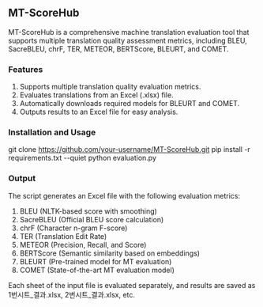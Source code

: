 ## MT-ScoreHub 
MT-ScoreHub is a comprehensive machine translation evaluation tool that supports multiple translation quality assessment metrics, including BLEU, SacreBLEU, chrF, TER, METEOR, BERTScore, BLEURT, and COMET.

### Features
1. Supports multiple translation quality evaluation metrics.
2. Evaluates translations from an Excel (.xlsx) file.
3. Automatically downloads required models for BLEURT and COMET.
4. Outputs results to an Excel file for easy analysis.

### Installation and Usage
git clone https://github.com/your-username/MT-ScoreHub.git
pip install -r requirements.txt --quiet
python evaluation.py

### Output
The script generates an Excel file with the following evaluation metrics:
1. BLEU (NLTK-based score with smoothing)
2. SacreBLEU (Official BLEU score calculation)
3. chrF (Character n-gram F-score)
4. TER (Translation Edit Rate)
5. METEOR (Precision, Recall, and Score)
6. BERTScore (Semantic similarity based on embeddings)
7. BLEURT (Pre-trained model for MT evaluation)
8. COMET (State-of-the-art MT evaluation model)

Each sheet of the input file is evaluated separately, and results are saved as 1번시트_결과.xlsx, 2번시트_결과.xlsx, etc.
